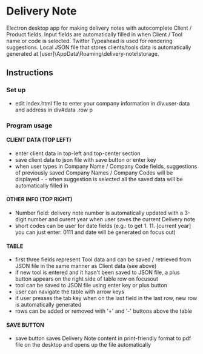 # Delivery Note
Electron desktop app for making delivery notes with autocomplete Client / Product fields.
Input fields are automatically filled in when Client / Tool name or code is selected.
Twitter Typeahead is used for rendering suggestions.
Local JSON file that stores clients/tools data is automatically generated at [user]\AppData\Roaming\delivery-note\storage.

## Instructions

### Set up
- edit index.html file to enter your company information in div.user-data and address in div#data .row p

### Program usage

#### CLIENT DATA (TOP LEFT)

- enter client data in top-left and top-center section
- save client data to json file with save button or enter key
- when user types in Company Name / Company Code fields, suggestions of previously saved Company Names / Company Codes will be displayed - - when suggestion is selected all the saved data will be automatically filled in

#### OTHER INFO (TOP RIGHT)

- Number field: delivery note number is automatically updated with a 3-digit number and curent year when user saves the current Delivery note
- short codes can be user for date fields (e.g.: to get 1. 11. [current year] you can just enter: 0111 and date will be generated on focus out)

#### TABLE

- first three fields represent Tool data and can be saved / retrieved from JSON file in the same manner as Client data (see above)
- if new tool is entered and it hasn't been saved to JSON file, a plus button appears on the right side of table row on focusout
- tool can be saved to JSON file using enter key or plus button
- user can navigate the table with arrow keys
- if user presses the tab key when on the last field in the last row, new row is automatically generated
- rows can be added or removed with '+' and '-' buttons above the table

#### SAVE BUTTON

- save button saves Delivery Note content in print-friendly format to pdf file on the desktop and opens up the file automatically
